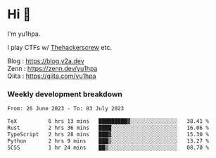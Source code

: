# Hi 👋

I'm yu1hpa.

I play CTFs w/ [Thehackerscrew](https://www.thehackerscrew.team/) etc.

Blog : https://blog.y2a.dev  
Zenn : https://zenn.dev/yu1hpa  
Qiita : https://qiita.com/yu1hpa  

### Weekly development breakdown

<!--START_SECTION:waka-->

```txt
From: 26 June 2023 - To: 03 July 2023

TeX          6 hrs 13 mins   █████████▓░░░░░░░░░░░░░░░   38.41 %
Rust         2 hrs 36 mins   ████░░░░░░░░░░░░░░░░░░░░░   16.06 %
TypeScript   2 hrs 28 mins   ███▓░░░░░░░░░░░░░░░░░░░░░   15.30 %
Python       2 hrs 9 mins    ███▒░░░░░░░░░░░░░░░░░░░░░   13.27 %
SCSS         1 hr 24 mins    ██▒░░░░░░░░░░░░░░░░░░░░░░   08.70 %
```

<!--END_SECTION:waka-->

